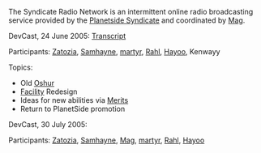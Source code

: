 The Syndicate Radio Network is an intermittent online radio broadcasting
service provided by the [Planetside
Syndicate](PlanetSide_Syndicate.md) and coordinated by
[Mag](user:Mag.md).

DevCast, 24 June 2005: [Transcript](DevCast_June_05.md)

Participants: [Zatozia](Zatozia.md),
[Samhayne](Samhayne.md), [martyr](Martyr.md),
[Rahl](user:Rahl.md), [Hayoo](Hayoo.md), Kenwayy

Topics:

- Old [Oshur](../locations/Oshur.md)
- [Facility](../locations/Facilities.md) Redesign
- Ideas for new abilities via [Merits](../merits/Merit_Commendations.md)
- Return to PlanetSide promotion

DevCast, 30 July 2005:

Participants: [Zatozia](Zatozia.md),
[Samhayne](Samhayne.md), [Mag](user:Mag.md),
[martyr](Martyr.md), [Rahl](user:Rahl.md),
[Hayoo](Hayoo.md)

<!--[Category:Communication](Category:Communication.md)-->
<!--[Category:Web site](Category:Web_site.md)-->
